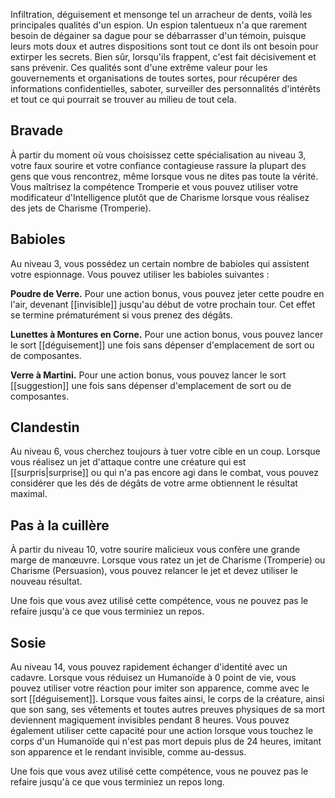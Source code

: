 Infiltration, déguisement et mensonge tel un arracheur de dents, voilà les principales qualités d'un espion. Un espion talentueux n'a que rarement besoin de dégainer sa dague pour se débarrasser d'un témoin, puisque leurs mots doux et autres dispositions sont tout ce dont ils ont besoin pour extirper les secrets. Bien sûr, lorsqu'ils frappent, c'est fait décisivement et sans prévenir. Ces qualités sont d'une extrême valeur pour les gouvernements et organisations de toutes sortes, pour récupérer des informations confidentielles, saboter, surveiller des personnalités d'intérêts et tout ce qui pourrait se trouver au milieu de tout cela.

## Bravade

À partir du moment où vous choisissez cette spécialisation au niveau 3, votre faux sourire et votre confiance contagieuse rassure la plupart des gens que vous rencontrez, même lorsque vous ne dites pas toute la vérité. Vous maîtrisez la compétence Tromperie et vous pouvez utiliser votre modificateur d'Intelligence plutôt que de Charisme lorsque vous réalisez des jets de Charisme (Tromperie).

## Babioles 

Au niveau 3, vous possédez un certain nombre de babioles qui assistent votre espionnage. Vous pouvez utiliser les babioles suivantes : 

**Poudre de Verre.** Pour une action bonus, vous pouvez jeter cette poudre en l'air, devenant [[invisible]] jusqu'au début de votre prochain tour. Cet effet se termine prématurément si vous prenez des dégâts.

**Lunettes à Montures en Corne.** Pour une action bonus, vous pouvez lancer le sort [[déguisement]] une fois sans dépenser d'emplacement de sort ou de composantes.

**Verre à Martini.** Pour une action bonus, vous pouvez lancer le sort [[suggestion]] une fois sans dépenser d'emplacement de sort ou de composantes.

## Clandestin

Au niveau 6, vous cherchez toujours à tuer votre cible en un coup. Lorsque vous réalisez un jet d'attaque contre une créature qui est [[surpris|surprise]] ou qui n'a pas encore agi dans le combat, vous pouvez considérer que les dés de dégâts de votre arme obtiennent le résultat maximal.

## Pas à la cuillère

À partir du niveau 10, votre sourire malicieux vous confère une grande marge de manœuvre. Lorsque vous ratez un jet de Charisme (Tromperie) ou Charisme (Persuasion), vous pouvez relancer le jet et devez utiliser le nouveau résultat.

Une fois que vous avez utilisé cette compétence, vous ne pouvez pas le refaire jusqu'à ce que vous terminiez un repos.

## Sosie

Au niveau 14, vous pouvez rapidement échanger d'identité avec un cadavre. Lorsque vous réduisez un Humanoïde à 0 point de vie, vous pouvez utiliser votre réaction pour imiter son apparence, comme avec le sort [[déguisement]]. Lorsque vous faites ainsi, le corps de la créature, ainsi que son sang, ses vêtements et toutes autres preuves physiques de sa mort deviennent magiquement invisibles pendant 8 heures. Vous pouvez également utiliser cette capacité pour une action lorsque vous touchez le corps d'un Humanoïde qui n'est pas mort depuis plus de 24 heures, imitant son apparence et le rendant invisible, comme au-dessus.

Une fois que vous avez utilisé cette compétence, vous ne pouvez pas le refaire jusqu'à ce que vous terminiez un repos long.


